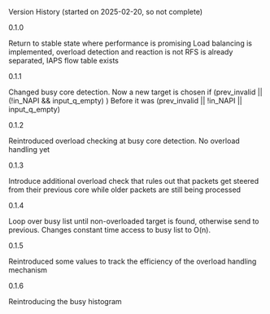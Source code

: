 Version History (started on 2025-02-20, so not complete)

0.1.0

Return to stable state where performance is promising
Load balancing is implemented, overload detection and reaction is not
RFS is already separated, IAPS flow table exists


0.1.1

Changed busy core detection.
Now a new target is chosen if
(prev_invalid || (!in_NAPI && input_q_empty) )
Before it was
(prev_invalid || !in_NAPI || input_q_empty)

0.1.2

Reintroduced overload checking at busy core detection.
No overload handling yet

0.1.3

Introduce additional overload check that rules out that packets get steered from their previous core while older packets are still being processed

0.1.4

Loop over busy list until non-overloaded target is found, otherwise send to previous.
Changes constant time access to busy list to O(n). 

0.1.5

Reintroduced some values to track the efficiency of the overload handling mechanism

0.1.6

Reintroducing the busy histogram
